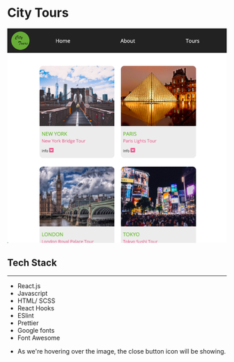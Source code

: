 # City Tours
![screenshot](screenshot.png "screenshot")

## Tech Stack
---
- React.js
- Javascript
- HTML/ SCSS
- React Hooks
- ESlint
- Prettier
- Google fonts
- Font Awesome


* As we're hovering over the image, the close button icon will be showing.